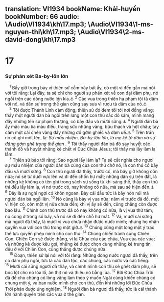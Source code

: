 translation: VI1934
bookName: Khải-huyền 
bookNumber: 66
audio: \Audio\VI1934\kh\17.mp3; \Audio\VI1934\1-ms-nguyen-thi\kh\17.mp3; \Audio\VI1934\2-ms-david-dong\kh\17.mp3
-------

<div class="title"><h1>17</h1><h3>Sự phán xét Ba-by-lôn lớn</h3></div>
<span class="verse kh_17_1"> <sup>1</sup> Bấy giờ trong bảy vị thiên sứ cầm bảy bát ấy, có một vị đến gần mà nói với tôi rằng: Lại đây, ta sẽ chỉ cho ngươi sự phán xét về con đại dâm phụ, nó ngồi trên các dòng nước lớn kia.<a data-toggle="tooltip" data-placement="bottom" title="Gie 51:13">⚓</a></span>
<span class="verse kh_17_2"><sup>2</sup> Các vua trong thiên hạ phạm tội tà dâm với nó, và dân sự trong thế gian cũng say sưa vì rượu tà dâm của nó.<a data-toggle="tooltip" data-placement="bottom" title="Es 23:17; Gie 51:7">⚓</a><br/></span>
<span class="verse kh_17_3"> <sup>3</sup> Tôi được Thánh Linh cảm động, thiên sứ đó đem tôi tới nơi đồng vắng; thấy một người đàn bà ngồi trên lưng một con thú sắc đỏ sậm, mình mang đầy những tên sự phạm thượng, có bảy đầu và mười sừng.<a data-toggle="tooltip" data-placement="bottom" title="Kh 13:1">⚓</a></span>
<span class="verse kh_17_4"><sup>4</sup> Người đàn bà ấy mặc màu tía màu điều, trang sức những vàng, bửu thạch và hột châu; tay cầm một cái chén vàng đầy những đồ gớm ghiếc và dâm uế.<a data-toggle="tooltip" data-placement="bottom" title="Gie 51:7">⚓</a></span>
<span class="verse kh_17_5"><sup>5</sup> Trên trán nó có ghi một tên, là: <i>Sự mầu nhiệm, Ba-by-lôn lớn, là mẹ kẻ tà dâm và sự đáng gớm ghê trong thế gian </i>. </span>
<span class="verse kh_17_6"><sup>6</sup> Tôi thấy người đàn bà đó say huyết các thánh đồ và huyết những kẻ chết vì Đức Chúa Jêsus; tôi thấy mà lấy làm lạ lắm. <br/></span>
<span class="verse kh_17_7"> <sup>7</sup> Thiên sứ bảo tôi rằng: Sao ngươi lấy làm lạ? Ta sẽ cắt nghĩa cho ngươi sự mầu nhiệm của người đàn bà cùng của con thú chở nó, là con thú có bảy đầu và mười sừng. </span>
<span class="verse kh_17_8"><sup>8</sup> Con thú ngươi đã thấy, trước có, mà bây giờ không còn nữa; nó sẽ từ dưới vực lên và đi đến chốn hư mất; những dân sự trên đất, là những kẻ không có tên ghi trong sách sự sống từ khi sáng thế, thấy con thú thì đều lấy làm lạ, vì nó trước có, nay không có nữa, mà sau sẽ hiện đến.<a data-toggle="tooltip" data-placement="bottom" title="Da 7:7; Kh 11:7; Thi 69:28">⚓</a></span>
<span class="verse kh_17_9"><sup>9</sup> Đây là sự nghĩ ngợi có khôn ngoan. Bảy cái đầu tức là bảy hòn núi mà người đàn bà ngồi lên. </span>
<span class="verse kh_17_10"><sup>10</sup> Nó cũng là bảy vị vua nữa; năm vì trước đã đổ, một vì hiện có, còn một vị nữa chưa đến; khi vị ấy sẽ đến, cũng chẳng còn được bao lâu. </span>
<span class="verse kh_17_11"><sup>11</sup> Chính con thú trước đã có nay không có nữa, là vị vua thứ tám; nó cũng ở trong số bảy, và nó sẽ đi đến chỗ hư mất. </span>
<span class="verse kh_17_12"><sup>12</sup> Vả, mười cái sừng mà ngươi đã thấy, là mười vị vua chưa nhận được nước mình; nhưng họ nhận quyền vua với con thú trong một giờ.<a data-toggle="tooltip" data-placement="bottom" title="Da 7:24">⚓</a></span>
<span class="verse kh_17_13"><sup>13</sup> Chúng cũng một lòng một ý trao thế lực quyền phép mình cho con thú. </span>
<span class="verse kh_17_14"><sup>14</sup> Chúng chiến tranh cùng Chiên Con, Chiên Con sẽ được thắng, vì là Chúa của các chúa, Vua của các vua; và những kẻ được kêu gọi, những kẻ được chọn cùng những kẻ trung tín đều ở với Chiên Con, cũng thắng được chúng nữa. <br/></span>
<span class="verse kh_17_15"> <sup>15</sup> Đoạn, thiên sứ lại nói với tôi rằng: Những dòng nước ngươi đã thấy, trên có dâm phụ ngồi, tức là các dân tộc, các chúng, các nước và các tiếng. </span>
<span class="verse kh_17_16"><sup>16</sup> Mười cái sừng ngươi đã thấy, và chính mình con thú sẽ ghét dâm phụ, sẽ bóc lột cho nó lõa lồ, ăn thịt nó và thiêu nó bằng lửa. </span>
<span class="verse kh_17_17"><sup>17</sup> Bởi Đức Chúa Trời đã để cho chúng có lòng vâng làm theo ý muốn Ngài cùng khiến chúng có chung một ý, và ban nước mình cho con thú, đến khi những lời Đức Chúa Trời phán được ứng nghiệm. </span>
<span class="verse kh_17_18"><sup>18</sup> Người đàn bà ngươi đã thấy, tức là cái thành lớn hành quyền trên các vua ở thế gian. <br/></span>
